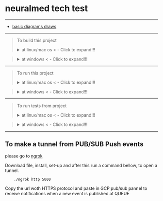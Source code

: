 # neuralmed tech test

---

- [basic diagrams draws](https://drive.google.com/file/d/1-OAQeDuk_atgffoqL7oCIq7wZ5JPxSdQ/view?usp=sharing)

---

> To build this project
>
> <details>
>  <summary>at linux/mac os < - Click to expand!!!</summary>
>  
>  ```
>    make docker_build
>  ```
> </details>

> <details>
>  <summary>at windows < - Click to expand!!!</summary>
>  
>  ```
>    docker-compose -f .docker/docker-compose.yml build --no-cache
>  ```
> </details>

---

> To run this project
>
> <details>
>  <summary>at linux/mac os < - Click to expand!!!</summary>
>  
>  ```
>    make docker_up
>  ```
> </details>

> <details>
>  <summary>at windows < - Click to expand!!!</summary>
>  
>  ```
>    docker-compose -f .docker/docker-compose.yml up
>  ```
> </details>

---

> To run tests from project
>
> <details>
>  <summary>at linux/mac os < - Click to expand!!!</summary>
>  
>  ```
>    make test
>  ```
> </details>

> <details>
>  <summary>at windows < - Click to expand!!!</summary>
>  
>  ```
>    ./pandora_box/scripts/coverage.sh
>  ```
> </details>

---

## To make a tunnel from PUB/SUB Push events
please go to [ngrok](https://ngrok.com/download)

Download file, install, set-up and after this run a command bellow, to open a tunnel.

```
    ./ngrok http 5000
```
Copy the url woth HTTPS protocol and paste in GCP pub/sub pannel to receive notifications when a new event is published at QUEUE